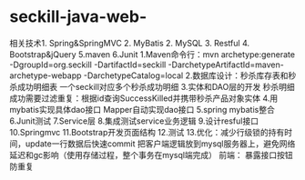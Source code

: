 # seckill-java-web-
  相关技术1. Spring&amp;SpringMVC 2. MyBatis 2. MySQL 3. Restful 4. Bootstrap&amp;jQuery 5.maven 6.Junit
1.Maven命令行：mvn archetype:generate -DgroupId=org.seckill -DartifactId=seckill -DarchetypeArtifactId=maven-archetype-webapp -DarchetypeCatalog=local
2.数据库设计：秒杀库存表和秒杀成功明细表
  一个seckill对应多个秒杀成功明细
3.实体和DAO层的开发
  秒杀明细成功需要过滤重复：根据id查询SuccessKilled并携带秒杀产品对象实体
4.用mybatis实现具体dao接口
  Mapper自动实现dao接口
5.spring mybatis整合
6.Junit测试
7.Service层
8.集成测试service业务逻辑
9.设计resful接口
10.Springmvc
11.Bootstrap开发页面结构
12.测试
13.优化：减少行级锁的持有时间，update一行数据后快速commit
   把客户端逻辑放到mysql服务器上，避免网络延迟和gc影响（使用存储过程，整个事务在mysql端完成）
   前端： 暴露接口按钮防重复
